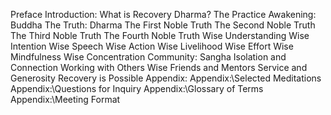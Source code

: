 Preface
Introduction: What is Recovery Dharma? 
The Practice 
Awakening: Buddha 
The Truth: Dharma 
The First Noble Truth 
The Second Noble Truth 
The Third Noble Truth 
The Fourth Noble Truth 
Wise Understanding 
Wise Intention 
Wise Speech 
Wise Action 
Wise Livelihood 
Wise Effort 
Wise Mindfulness 
Wise Concentration 
Community: Sangha 
Isolation and Connection 
Working with Others 
Wise Friends and Mentors 
Service and Generosity 
Recovery is Possible 
Appendix:
Appendix:\Selected Meditations 
Appendix:\Questions for Inquiry 
Appendix:\Glossary of Terms 
Appendix:\Meeting Format 